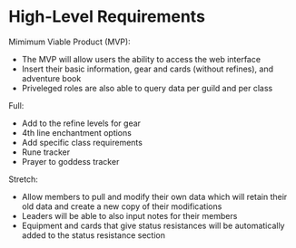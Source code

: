 # High-Level Requirements

Mimimum Viable Product (MVP): 
- The MVP will allow users the ability to access the web interface
- Insert their basic information, gear and cards (without refines), and adventure book
- Priveleged roles are also able to query data per guild and per class  

Full: 
- Add to the refine levels for gear
- 4th line enchantment options
- Add specific class requirements
- Rune tracker 
- Prayer to goddess tracker

Stretch: 
- Allow members to pull and modify their own data which will retain their old data and create a new copy of their modifications
- Leaders will be able to also input notes for their members
- Equipment and cards that give status resistances will be automatically added to the status resistance section